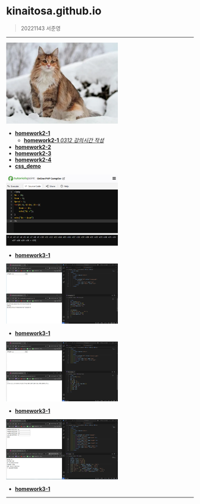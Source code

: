 # kinaitosa.github.io
> 20221143 서준영

* * *

<img src="webprograming/cat.png" width="300" alt="cat">

- [**homework2-1**](webprograming/homework2-1.html)   
  - [**homework2-1** _0312 강의시간 작성_](webprograming/homework2-1-0312.html)
- [**homework2-2**](webprograming/homework2-2.html)   
- [**homework2-3**](webprograming/homework2-3.html)   
- [**homework2-4**](webprograming/homework2-4.html)
- [**css_demo**](webprograming/css_demo.html)
  
<img src="webprograming/homework3-1.png" width="300" alt="homework3-1">

- [**homework3-1**](webprograming/homework3-1.png)

<img src="webprograming/homework3-2.png" width="300" alt="homework3-2">

- [**homework3-1**](webprograming/homework3-2.png)

<img src="webprograming/homework3-3.png" width="300" alt="homework3-3">

- [**homework3-1**](webprograming/homework3-3.png)

<img src="webprograming/homework3-4.png" width="300" alt="homework3-4">

- [**homework3-1**](webprograming/homework3-4.png)


* * *
